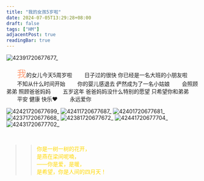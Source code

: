```yaml
---
title: "我的女孩5岁啦"
date: 2024-07-05T13:29:28+08:00
draft: false
tags: ["HM"]
adjacentPost: true
readingBar: true
---
```


![42391720677677_](https://cdn.jsdelivr.net/gh/tosspi/picx-images-hosting@master/42391720677677_.pic_hd.7p6cav4c9.jpg)

&emsp;&emsp;<font size=5 color=#ffa07a>我</font>的女儿今天5周岁啦
&emsp;&emsp;日子过的很快 你已经是一名大班的小朋友啦
&emsp;&emsp;不知从什么时间开始
&emsp;&emsp;你的婴儿感退去 俨然成为了一名小姑娘
&emsp;&emsp;会照顾弟弟 照顾爸爸妈妈
&emsp;&emsp;五岁这年 爸爸妈妈没什么特别的愿望 只希望你和弟弟
&emsp;&emsp;平安 健康 快乐❤️
&emsp;&emsp;永远爱你 

![42421720677699_](https://cdn.jsdelivr.net/gh/tosspi/picx-images-hosting@master/42421720677699_.pic_hd.13lnrr4syk.jpg)
![42411720677687_](https://cdn.jsdelivr.net/gh/tosspi/picx-images-hosting@master/42411720677687_.pic_hd.839x9nh5po.jpg)
![42401720677681_](https://cdn.jsdelivr.net/gh/tosspi/picx-images-hosting@master/42401720677681_.pic_hd.7ax1rx0jxs.jpg)
![42371720677668_](https://cdn.jsdelivr.net/gh/tosspi/picx-images-hosting@master/42371720677668_.pic_hd.6t703bz689.jpg)
![42381720677672_](https://cdn.jsdelivr.net/gh/tosspi/picx-images-hosting@master/42381720677672_.pic_hd.5fkgzao48u.jpg)
![42441720677704_](https://cdn.jsdelivr.net/gh/tosspi/picx-images-hosting@master/42441720677704_.pic.2doky2msam.jpg)
![42431720677702_](https://cdn.jsdelivr.net/gh/tosspi/picx-images-hosting@master/42431720677702_.pic_hd.3d4ob8pjfw.jpg)



<br>

> > <font color=#ffd700>你是一树一树的花开，<br>
> > 是燕在梁间呢喃，<br>
> > ——你是爱，是暖，<br>
> > 是希望，你是人间的四月天！</font><br>